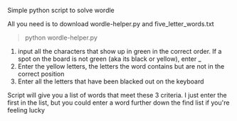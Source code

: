 Simple python script to solve wordle

All you need is to download wordle-helper.py and five_letter_words.txt

> python wordle-helper.py

1. input all the characters that show up in green in the correct order. If a spot on the board is not green (aka its black or yellow), enter _
2. Enter the yellow letters, the letters the word contains but are not in the correct position
3. Enter all the letters that have been blacked out on the keyboard

Script will give you a list of words that meet these 3 criteria. I just enter the first in the list, but you could enter a word further down the find list if you're feeling lucky